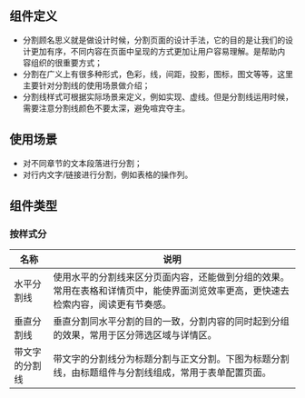 ## 组件定义

- 分割顾名思义就是做设计时候，分割页面的设计手法，它的目的是让我们的设计更加有序，不同内容在页面中呈现的方式更加让用户容易理解。是帮助内  
容组织的很重要方式；  
- 分割在广义上有很多种形式，色彩，线，间距，投影，图标，图文等等，这里主要针对分割线的使用场景做介绍；  
- 分割线样式可根据实际场景来定义，例如实现、虚线。但是分割线运用时候，需要注意分割线颜色不要太深，避免喧宾夺主。

## 使用场景

- 对不同章节的文本段落进行分割；  
- 对行内文字/链接进行分割，例如表格的操作列。

## 组件类型

### 按样式分

| 名称 | 说明  |
| --- | ---  |
| 水平分割线 | 使用水平的分割线来区分页面内容，还能做到分组的效果。常用在表格和详情页中，能使界面浏览效率更高，更快速去检索内容，阅读更有节奏感。 |
| 垂直分割线 | 垂直分割同水平分割的目的一致，分割内容的同时起到分组的效果，常用于区分筛选区域与详情区。 |
| 带文字的分割线 | 带文字的分割线分为标题分割与正文分割。下图为标题分割线，由标题组件与分割线组成，常用于表单配置页面。 |
